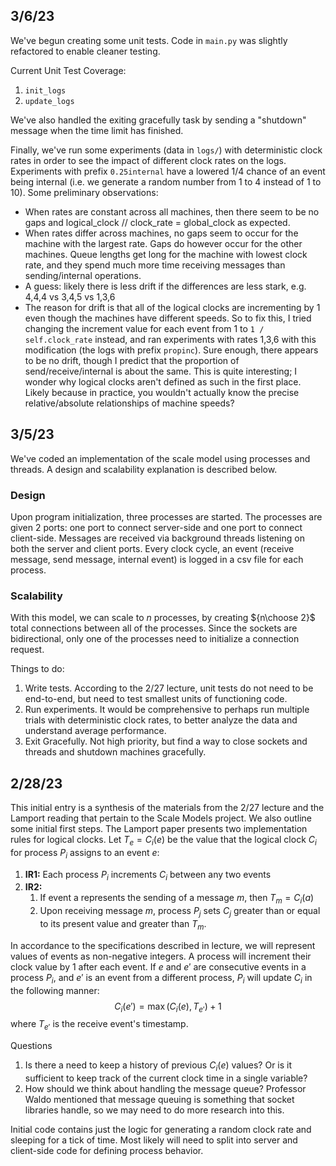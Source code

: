 ## 3/6/23
We've begun creating some unit tests. Code in `main.py` was slightly refactored to enable
cleaner testing. 

Current Unit Test Coverage:
1. `init_logs`
2. `update_logs`

We've also handled the exiting gracefully task by sending a "shutdown" message when the time limit has finished.

Finally, we've run some experiments (data in `logs/`) with deterministic clock rates in order to see the impact of different clock rates on the logs. Experiments with prefix `0.25internal` have a lowered 1/4 chance of an event being internal (i.e. we generate a random number from 1 to 4 instead of 1 to 10). Some preliminary observations:
* When rates are constant across all machines, then there seem to be no gaps and logical_clock // clock_rate = global_clock as expected.
* When rates differ across machines, no gaps seem to occur for the machine with the largest rate. Gaps do however occur for the other machines. Queue lengths get long for the machine with lowest clock rate, and they spend much more time receiving messages than sending/internal operations.
* A guess: likely there is less drift if the differences are less stark, e.g. 4,4,4 vs 3,4,5 vs 1,3,6
* The reason for drift is that all of the logical clocks are incrementing by 1 even though the machines have different speeds. So to fix this, I tried changing the increment value for each event from 1 to `1 / self.clock_rate` instead, and ran experiments with rates 1,3,6 with this modification (the logs with prefix `propinc`). Sure enough, there appears to be no drift, though I predict that the proportion of send/receive/internal is about the same. This is quite interesting; I wonder why logical clocks aren't defined as such in the first place. Likely because in practice, you wouldn't actually know the precise relative/absolute relationships of machine speeds?

## 3/5/23
We've coded an implementation of the scale model using processes and threads. A design and scalability explanation is described below.
### Design
Upon program initialization, three processes are started. The processes are given 
2 ports: one port to connect server-side and one port to connect client-side. Messages
are received via background threads listening on both the server and client ports. Every clock cycle,
an event (receive message, send message, internal event) is logged in a csv file for each process.

### Scalability
With this model, we can scale to $n$ processes, by creating ${n\choose 2}$ total connections between all of the processes. Since the sockets 
are bidirectional, only one of the processes need to initialize a connection request.

Things to do:
1. Write tests. According to the 2/27 lecture, unit tests do not need to be end-to-end, 
but need to test smallest units of functioning code. 
2. Run experiments. It would be comprehensive to perhaps run multiple trials with deterministic clock rates, to better analyze the data and understand average performance. 
3. Exit Gracefully. Not high priority, but find a way to close sockets and threads and shutdown machines gracefully.


## 2/28/23
This initial entry is a synthesis of the materials from the 2/27 lecture and the Lamport reading that pertain to the Scale Models project. We also outline some initial first steps.
The Lamport paper presents two implementation rules for logical clocks. Let $T_e = C_i(e)$ be the value that the logical clock $C_i$ for process $P_i$ assigns to an event $e$:

1. **IR1:** Each process $P_i$ increments $C_i$ between any two events
2. **IR2:**
   1. If event a represents the sending of a message $m$, then $T_m = C_i(a)$
   2. Upon receiving message $m$, process $P_j$ sets $C_j$ greater than or equal to its present value and greater than $T_m$.

In accordance to the specifications described in lecture, we will represent values of events as non-negative integers. A process will increment their clock value by 1 after each event. If $e$ and $e'$ are consecutive events in a process $P_i$, and $e'$ is an event from a different process, $P_i$ will update $C_i$ in the following manner:
$$C_i(e') = \max(C_i(e), T_{e'}) + 1$$
where $T_{e'}$ is the receive event's timestamp.

Questions
1. Is there a need to keep a history of previous $C_i(e)$ values? Or is it sufficient to keep track of the current clock time in a single variable?
2. How should we think about handling the message queue? Professor Waldo mentioned that message queuing is something that socket libraries handle, so we may need to do more research into this.

Initial code contains just the logic for generating a random clock rate and sleeping for a tick of time. Most likely will need to split into server and client-side code for defining process behavior.

